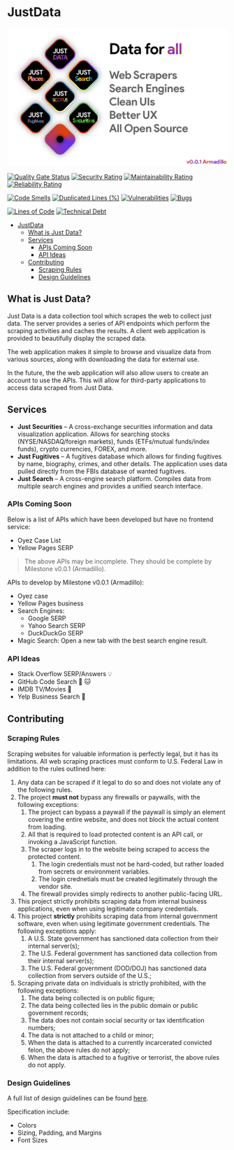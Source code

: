 # JustData

![Data For All Banner](.README/data-for-all.png)

[![Quality Gate Status](https://sonarcloud.io/api/project_badges/measure?project=VirajShah21_JustData&metric=alert_status)](https://sonarcloud.io/summary/new_code?id=VirajShah21_JustData)
[![Security Rating](https://sonarcloud.io/api/project_badges/measure?project=VirajShah21_JustData&metric=security_rating)](https://sonarcloud.io/summary/new_code?id=VirajShah21_JustData)
[![Maintainability Rating](https://sonarcloud.io/api/project_badges/measure?project=VirajShah21_JustData&metric=sqale_rating)](https://sonarcloud.io/summary/new_code?id=VirajShah21_JustData)
[![Reliability Rating](https://sonarcloud.io/api/project_badges/measure?project=VirajShah21_JustData&metric=reliability_rating)](https://sonarcloud.io/summary/new_code?id=VirajShah21_JustData)

[![Code Smells](https://sonarcloud.io/api/project_badges/measure?project=VirajShah21_JustData&metric=code_smells)](https://sonarcloud.io/summary/new_code?id=VirajShah21_JustData)
[![Duplicated Lines (%)](https://sonarcloud.io/api/project_badges/measure?project=VirajShah21_JustData&metric=duplicated_lines_density)](https://sonarcloud.io/summary/new_code?id=VirajShah21_JustData)
[![Vulnerabilities](https://sonarcloud.io/api/project_badges/measure?project=VirajShah21_JustData&metric=vulnerabilities)](https://sonarcloud.io/summary/new_code?id=VirajShah21_JustData)
[![Bugs](https://sonarcloud.io/api/project_badges/measure?project=VirajShah21_JustData&metric=bugs)](https://sonarcloud.io/summary/new_code?id=VirajShah21_JustData)

<!-- [![Coverage](https://sonarcloud.io/api/project_badges/measure?project=VirajShah21_JustData&metric=coverage)](https://sonarcloud.io/summary/new_code?id=VirajShah21_JustData) -->

[![Lines of Code](https://sonarcloud.io/api/project_badges/measure?project=VirajShah21_JustData&metric=ncloc)](https://sonarcloud.io/summary/new_code?id=VirajShah21_JustData)
[![Technical Debt](https://sonarcloud.io/api/project_badges/measure?project=VirajShah21_JustData&metric=sqale_index)](https://sonarcloud.io/summary/new_code?id=VirajShah21_JustData)

- [JustData](#justdata)
  - [What is Just Data?](#what-is-just-data)
  - [Services](#services)
    - [APIs Coming Soon](#apis-coming-soon)
    - [API Ideas](#api-ideas)
  - [Contributing](#contributing)
    - [Scraping Rules](#scraping-rules)
    - [Design Guidelines](#design-guidelines)

## What is Just Data?

Just Data is a data collection tool which scrapes the web to collect just data. The server provides a series of API endpoints which perform the scraping activities and caches the results. A client web application is provided to beautifully display the scraped data.

The web application makes it simple to browse and visualize data from various sources, along with downloading the data for external use.

In the future, the the web application will also allow users to create an account to use the APIs. This will allow for third-party applications to access data scraped from Just Data.

## Services

-   **Just Securities** – A cross-exchange securities information and data visualization application. Allows for searching stocks (NYSE/NASDAQ/foreign markets), funds (ETFs/mutual funds/index funds), crypto currencies, FOREX, and more.
-   **Just Fugitives** – A fugitives database which allows for finding fugitives by name, biography, crimes, and other details. The application uses data pulled directly from the FBIs database of wanted fugitives.
-   **Just Search** – A cross-engine search platform. Compiles data from multiple search engines and provides a unified search interface.

### APIs Coming Soon

Below is a list of APIs which have been developed but have no frontend service:

-   Oyez Case List
-   Yellow Pages SERP

> The above APIs may be incomplete. They should be complete by Milestone v0.0.1 (Armadillo).

APIs to develop by Milestone v0.0.1 (Armadillo):

-   Oyez case
-   Yellow Pages business
-   Search Engines:
    -   Google SERP
    -   Yahoo Search SERP
    -   DuckDuckGo SERP
-   Magic Search: Open a new tab with the best search engine result.

### API Ideas

-   Stack Overflow SERP/Answers :bulb:
-   GitHub Code Search :octopus: :cat:
-   IMDB TV/Movies :movie_camera:
-   Yelp Business Search :office:

## Contributing

### Scraping Rules

Scraping websites for valuable information is perfectly legal, but it has its limitations. All web scraping practices must conform to U.S. Federal Law in addition to the rules outlined here:

1. Any data can be scraped if it legal to do so and does not violate any of the following rules.
2. The project **must not** bypass any firewalls or paywalls, with the following exceptions:
    1. The project can bypass a paywall if the paywall is simply an element covering the entire website, and does not block the actual content from loading.
    2. All that is required to load protected content is an API call, or invoking a JavaScript function.
    3. The scraper logs in to the website being scraped to access the protected content.
        1. The login credentials must not be hard-coded, but rather loaded from secrets or environment variables.
        2. The login crednetials must be created legitimately through the vendor site.
    4. The firewall provides simply redirects to another public-facing URL.
3. This project strictly prohibits scraping data from internal business applications, even when using legitimate company credentials.
4. This project **strictly** prohibits scraping data from internal government software, even when using legitimate government credentials. The following exceptions apply:
    1. A U.S. State government has sanctioned data collection from their internal server(s);
    2. The U.S. Federal government has sanctioned data collection from their internal server(s);
    3. The U.S. Federal government (DOD/DOJ) has sanctioned data collection from servers outside of the U.S.;
5. Scraping private data on individuals is strictly prohibited, with the following exceptions:
    1. The data being collected is on public figure;
    2. The data being collected lies in the public domain or public government records;
    3. The data does not contain social security or tax identification numbers;
    4. The data is not attached to a child or minor;
    5. When the data is attached to a currently incarcerated convicted felon, the above rules do not apply;
    6. When the data is attached to a fugitive or terrorist, the above rules do not apply.

### Design Guidelines

A full list of design guidelines can be found [here](.README/design-guidelines.md).

Specification include:

-   Colors
-   Sizing, Padding, and Margins
-   Font Sizes
